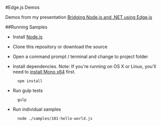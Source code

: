 #Edge.js Demos

Demos from my presentation [Bridging Node.js and .NET using Edge.js](http://presentboldly.com/reverentgeek/bridging-nodejs-and-net-using-edgejs)

##Running Samples

* Install [Node.js](http://nodejs.org/)
* Clone this repository or download the source
* Open a command prompt / terminal and change to project folder
* Install dependencies. Note: If you're running on OS X or Linux, you'll need to [install Mono x64](https://github.com/tjanczuk/edge#building-on-osx) first.

        npm install

* Run gulp tests

        gulp
      
* Run individual samples

        node ./samples/101-hello-world.js
      
